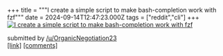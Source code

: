 +++
title = """I create a simple script to make bash-completion work with fzf"""
date = 2024-09-14T12:47:23.000Z
tags = ["reddit","cli"]
+++
[![I create a simple script to make bash-completion work with fzf](https://preview.redd.it/yhz5jveutrod1.gif?width=640&crop=smart&s=010a729275dac5cc8e9eb41ed2a99ca266430932 "I create a simple script to make bash-completion work with fzf")](https://www.reddit.com/r/commandline/comments/1fgla8t/i_create_a_simple_script_to_make_bashcompletion/)

submitted by [/u/OrganicNegotiation23](https://www.reddit.com/user/OrganicNegotiation23)  
[\[link\]](https://i.redd.it/yhz5jveutrod1.gif) [\[comments\]](https://www.reddit.com/r/commandline/comments/1fgla8t/i_create_a_simple_script_to_make_bashcompletion/)
